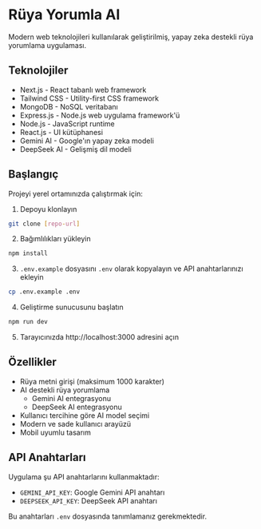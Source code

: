 # Rüya Yorumla AI

Modern web teknolojileri kullanılarak geliştirilmiş, yapay zeka destekli rüya yorumlama uygulaması.

## Teknolojiler

- Next.js - React tabanlı web framework
- Tailwind CSS - Utility-first CSS framework
- MongoDB - NoSQL veritabanı
- Express.js - Node.js web uygulama framework'ü
- Node.js - JavaScript runtime
- React.js - UI kütüphanesi
- Gemini AI - Google'ın yapay zeka modeli
- DeepSeek AI - Gelişmiş dil modeli

## Başlangıç

Projeyi yerel ortamınızda çalıştırmak için:

1. Depoyu klonlayın
```bash
git clone [repo-url]
```

2. Bağımlılıkları yükleyin
```bash
npm install
```

3. `.env.example` dosyasını `.env` olarak kopyalayın ve API anahtarlarınızı ekleyin
```bash
cp .env.example .env
```

4. Geliştirme sunucusunu başlatın
```bash
npm run dev
```

5. Tarayıcınızda http://localhost:3000 adresini açın

## Özellikler

- Rüya metni girişi (maksimum 1000 karakter)
- AI destekli rüya yorumlama
  - Gemini AI entegrasyonu
  - DeepSeek AI entegrasyonu
- Kullanıcı tercihine göre AI model seçimi
- Modern ve sade kullanıcı arayüzü
- Mobil uyumlu tasarım

## API Anahtarları

Uygulama şu API anahtarlarını kullanmaktadır:

- `GEMINI_API_KEY`: Google Gemini API anahtarı
- `DEEPSEEK_API_KEY`: DeepSeek API anahtarı

Bu anahtarları `.env` dosyasında tanımlamanız gerekmektedir.
